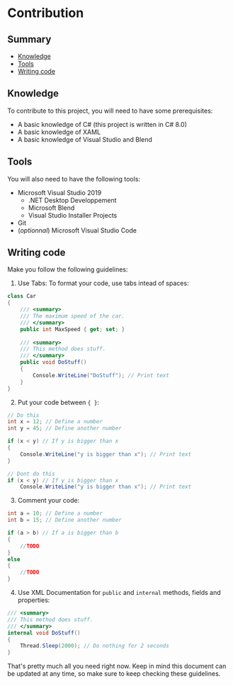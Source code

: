 # Contribution
## Summary
- [Knowledge](#knowledge)
- [Tools](#tools)
- [Writing code](#writing-code)
## Knowledge
To contribute to this project, you will need to have some prerequisites:

- A basic knowledge of C# (this project is written in C# 8.0)
- A basic knowledge of XAML
- A basic knowledge of Visual Studio and Blend

## Tools
You will also need to have the following tools:

- Microsoft Visual Studio 2019
  - .NET Desktop Developpement
  - Microsoft Blend
  - Visual Studio Installer Projects
- Git
- (*optionnal*) Microsoft Visual Studio Code

## Writing code
Make you follow the following guidelines:

1) Use Tabs: To format your code, use tabs intead of spaces:
~~~ cs
class Car
{
    /// <summary>
    /// The maximum speed of the car.
    /// </summary>
    public int MaxSpeed { get; set; }
    
    /// <summary>
    /// This method does stuff.
    /// </summary>
    public void DoStuff()
    {
        Console.WriteLine("DoStuff"); // Print text
    }
}
~~~
2) Put your code between `{ }`:
~~~ cs
// Do this
int x = 12; // Define a number
int y = 45; // Define another number

if (x < y) // If y is bigger than x
{
    Console.WriteLine("y is bigger than x"); // Print text
}

// Dont do this
if (x < y) // If y is bigger than x
    Console.WriteLine("y is bigger than x"); // Print text
~~~
3) Comment your code:
~~~ cs
int a = 10; // Define a number
int b = 15; // Define another number

if (a > b) // If a is bigger than b
{
    //TODO
}
else
{
    //TODO
}
~~~
4) Use XML Documentation for ``public`` and ``internal`` methods, fields and properties:
~~~ cs
/// <summary>
/// This method does stuff.
/// </summary>
internal void DoStuff()
{
    Thread.Sleep(2000); // Do nothing for 2 seconds
}
~~~
That's pretty much all you need right now. Keep in mind this document can be updated at any time, so make sure to keep checking these guidelines.
